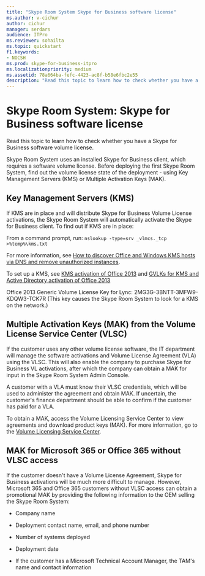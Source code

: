 ```yaml
---
title: "Skype Room System Skype for Business software license"
ms.author: v-cichur
author: cichur
manager: serdars
audience: ITPro
ms.reviewer: sohailta
ms.topic: quickstart
f1.keywords:
- NOCSH
ms.prod: skype-for-business-itpro
ms.localizationpriority: medium
ms.assetid: 78a664ba-fefc-4423-ac8f-b58e6fbc2e55
description: "Read this topic to learn how to check whether you have a Skype for Business software volume license."
---
```


# Skype Room System: Skype for Business software license
 
Read this topic to learn how to check whether you have a Skype for Business software volume license. 
  
Skype Room System uses an installed Skype for Business client, which requires a software volume license. Before deploying the first Skype Room System, find out the volume license state of the deployment - using Key Management Servers (KMS) or Multiple Activation Keys (MAK).
  
## Key Management Servers (KMS)

If KMS are in place and will distribute Skype for Business Volume License activations, the Skype Room System will automatically activate the Skype for Business client. To find out if KMS are in place:
  
From a command prompt, run:  `nslookup -type=srv _vlmcs._tcp >%temp%\kms.txt`
  
For more information, see [How to discover Office and Windows KMS hosts via DNS and remove unauthorized instances](https://blogs.technet.com/b/odsupport/archive/2011/11/14/how-to-discover-kms-hosts-via-a-dns-query-and-remove-them-if-need-be.aspx). 
  
To set up a KMS, see [KMS activation of Office 2013](/previous-versions/office/office-2013-resource-kit/ee624357(v=office.15)) and [GVLKs for KMS and Active Directory activation of Office 2013](/DeployOffice/vlactivation/gvlks)
  
Office 2013 Generic Volume License Key for Lync: 2MG3G-3BNTT-3MFW9-KDQW3-TCK7R (This key causes the Skype Room System to look for a KMS on the network.)
  
## Multiple Activation Keys (MAK) from the Volume License Service Center (VLSC)

If the customer uses any other volume license software, the IT department will manage the software activations and Volume License Agreement (VLA) using the VLSC. This will also enable the company to purchase Skype for Business VL activations, after which the company can obtain a MAK for input in the Skype Room System Admin Console.
  
A customer with a VLA must know their VLSC credentials, which will be used to administer the agreement and obtain MAK. If uncertain, the customer's finance department should be able to confirm if the customer has paid for a VLA.
  
To obtain a MAK, access the Volume Licensing Service Center to view agreements and download product keys (MAK). For more information, go to the [Volume Licensing Service Center](https://www.microsoft.com/Licensing/servicecenter/default.aspx). 
  
## MAK for Microsoft 365 or Office 365 without VLSC access

If the customer doesn't have a Volume License Agreement, Skype for Business activations will be much more difficult to manage. However, Microsoft 365 and Office 365 customers without VLSC access can obtain a promotional MAK by providing the following information to the OEM selling the Skype Room System:
  
- Company name
    
- Deployment contact name, email, and phone number
    
- Number of systems deployed
    
- Deployment date
    
- If the customer has a Microsoft Technical Account Manager, the TAM's name and contact information
